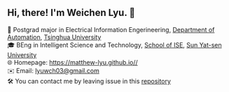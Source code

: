 

## Hi, there! I'm Weichen Lyu. 👋

🤠 Postgrad major in Electrical Information Engerineering, [Department of Automation](https://www.au.tsinghua.edu.cn), [Tsinghua University](https://www.tsinghua.edu.cn)  
🎓 BEng in Intelligent Science and Technology, [School of ISE](https://ise.sysu.edu.cn), [Sun Yat-sen University](https://www.sysu.edu.cn)  
🌐 Homepage: https://matthew-lyu.github.io//  
✉️ Email: lyuwch03@gmail.com  
🛠️ You can contact me by leaving issue in this [repository](https://github.com/Matthew-Lyu/Matthew-Lyu/)  
